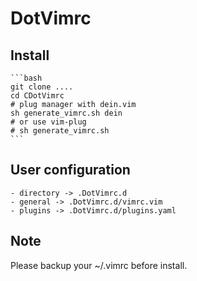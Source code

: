 # DotVimrc

## Install
	```bash
	git clone ....
	cd CDotVimrc
	# plug manager with dein.vim
	sh generate_vimrc.sh dein
	# or use vim-plug
	# sh generate_vimrc.sh
	```
## User configuration
	- directory -> .DotVimrc.d
	- general -> .DotVimrc.d/vimrc.vim
	- plugins -> .DotVimrc.d/plugins.yaml

## Note
Please backup your ~/.vimrc before install.